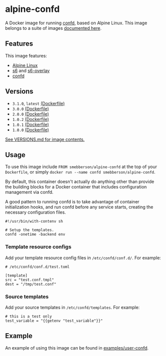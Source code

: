 # alpine-confd

A Docker image for running [confd][confd], based on Alpine Linux.
This image belongs to a suite of images [documented here][dockeralpine].

## Features

This image features:

- [Alpine Linux][alpinelinux]
- [s6][s6] and [s6-overlay][s6overlay]
- [confd][confd]

## Versions

- `3.1.0`, `latest` [(Dockerfile)](https://github.com/smebberson/docker-alpine/blob/alpine-confd-v3.1.0/alpine-confd/Dockerfile)
- `3.0.0` [(Dockerfile)](https://github.com/smebberson/docker-alpine/blob/alpine-confd-v3.0.0/alpine-confd/Dockerfile)
- `2.0.0` [(Dockerfile)](https://github.com/smebberson/docker-alpine/blob/alpine-confd-v2.0.0/alpine-confd/Dockerfile)
- `1.0.2` [(Dockerfile)](https://github.com/smebberson/docker-alpine/blob/alpine-confd-v1.0.2/alpine-confd/Dockerfile)
- `1.0.1` [(Dockerfile)](https://github.com/smebberson/docker-alpine/blob/alpine-confd-v1.0.1/alpine-confd/Dockerfile)
- `1.0.0` [(Dockerfile)](https://github.com/smebberson/docker-alpine/blob/alpine-confd-v1.0.0/alpine-confd/Dockerfile)

[See VERSIONS.md for image contents.](https://github.com/smebberson/docker-alpine/blob/master/alpine-confd/VERSIONS.md)

## Usage

To use this image include `FROM smebberson/alpine-confd` at the top of your `Dockerfile`, or simply `docker run --name confd smebberson/alpine-confd`.

By default, this container doesn't actually do anything other than provide the building blocks for a Docker container that includes configuration management via confd.

A good pattern to running confd is to take advantage of container initialization hooks, and run confd before any service starts, creating the necessary configuration files.

```
#!/usr/bin/with-contenv sh

# Setup the templates.
confd -onetime -backend env
```

### Template resource configs

Add your template resource config files in `/etc/confd/conf.d/`. For example:

```
# /etc/confd/conf.d/test.toml

[template]
src = "test.conf.tmpl"
dest = "/tmp/test.conf"

```

### Source templates

Add your source templates in `/etc/confd/templates`. For example:

```
# this is a test only
test_variable = "{{getenv "test_variable"}}"
```

## Example

An example of using this image can be found in [examples/user-confd][alpineconfdexample].

[s6]: http://www.skarnet.org/software/s6/
[s6overlay]: https://github.com/just-containers/s6-overlay
[confd]: https://github.com/kelseyhightower/confd
[alpinelinux]: http://www.alpinelinux.org/
[alpineconfdexample]: https://github.com/smebberson/docker-alpine/blob/master/examples/user-confd/Dockerfile
[dockeralpine]: https://github.com/smebberson/docker-alpine
